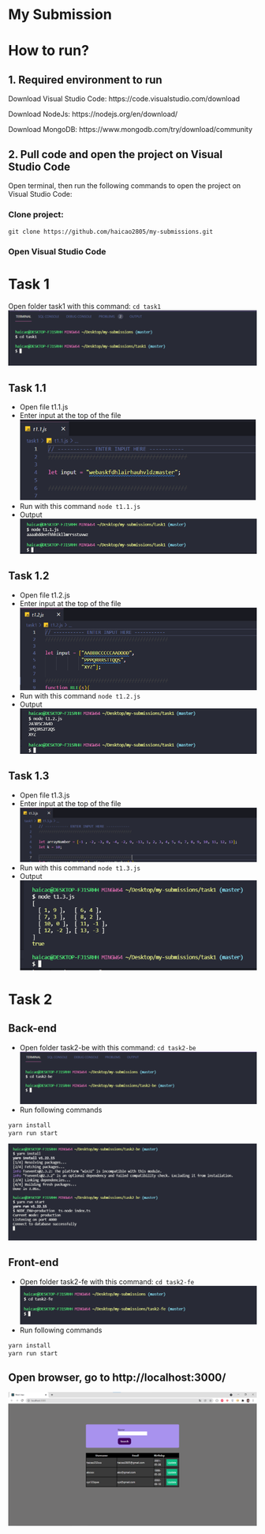 # My Submission

# How to run?

## 1. Required environment to run

<p> Download Visual Studio Code: https://code.visualstudio.com/download </p>
<p> Download NodeJs: https://nodejs.org/en/download/ </p>
<p> Download MongoDB: https://www.mongodb.com/try/download/community </p>

## 2. Pull code and open the project on Visual Studio Code

Open terminal, then run the following commands to open the project on Visual Studio Code:

### Clone project:

```
git clone https://github.com/haicao2805/my-submissions.git
```

### Open Visual Studio Code

# Task 1

Open folder task1 with this command: `cd task1`
![.](/images/cdtask1.png)

## Task 1.1

-   Open file t1.1.js
-   Enter input at the top of the file
    ![.](/images/inputt11.png)
-   Run with this command `node t1.1.js`
-   Output
    ![.](/images/outputt11.png)

## Task 1.2

-   Open file t1.2.js
-   Enter input at the top of the file
    ![.](/images/inputt12.png)
-   Run with this command `node t1.2.js`
-   Output
    ![.](/images/outputt12.png)

## Task 1.3

-   Open file t1.3.js
-   Enter input at the top of the file
    ![.](/images/inputt13.png)
-   Run with this command `node t1.3.js`
-   Output
    ![.](/images/outputt13.png)

# Task 2
## Back-end
- Open folder task2-be with this command: `cd task2-be`
![.](/images/cdtask2be.png)
- Run following commands
```
yarn install
yarn run start
```
![.](/images/runbe.png)
## Front-end
- Open folder task2-fe with this command: `cd task2-fe`
![.](/images/cdtask2fe.png)
- Run following commands
```
yarn install
yarn run start
```

## Open browser, go to http://localhost:3000/
![.](/images/result.png)
